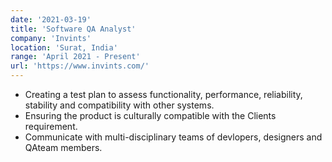 ```yaml
---
date: '2021-03-19'
title: 'Software QA Analyst'
company: 'Invints'
location: 'Surat, India'
range: 'April 2021 - Present'
url: 'https://www.invints.com/'
---
```


- Creating a test plan to assess functionality, performance, reliability, stability and compatibility with other systems.
- Ensuring the product is culturally compatible with the Clients requirement.
- Communicate with multi-disciplinary teams of devlopers, designers and QAteam members.
